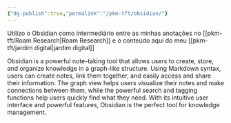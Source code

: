 ```yaml
---
{"dg-publish":true,"permalink":"/pkm-tft/obsidian/"}
---
```



Utilizo o Obsidian como intermediário entre as minhas anotações no [[pkm-tft/Roam Research\|Roam Research]] e o conteúdo aqui do meu [[pkm-tft/jardim digital\|jardim digital]]

Obsidian is a powerful note-taking tool that allows users to create, store, and organize knowledge in a graph-like structure. Using Markdown syntax, users can create notes, link them together, and easily access and share their information. The graph view helps users visualize their notes and make connections between them, while the powerful search and tagging functions help users quickly find what they need. With its intuitive user interface and powerful features, Obsidian is the perfect tool for knowledge management.